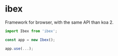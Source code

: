 # ibex

Framework for browser, with the same API than koa 2.

```js
import Ibex from 'ibex';

const app = new Ibex();

app.use(...);
```
